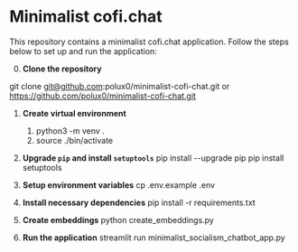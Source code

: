 # Minimalist cofi.chat

This repository contains a minimalist cofi.chat application. Follow the steps below to set up and run the application:

0. **Clone the repository**

git clone git@github.com:polux0/minimalist-cofi-chat.git or https://github.com/polux0/minimalist-cofi-chat.git

1. **Create virtual environment**
    1. python3 -m venv . 
    2. source ./bin/activate

2. **Upgrade `pip` and install `setuptools`**
pip install --upgrade pip
pip install setuptools

3. **Setup environment variables**
cp .env.example .env

4. **Install necessary dependencies**
pip install -r requirements.txt

5. **Create embeddings**
python create_embeddings.py

6. **Run the application**
streamlit run minimalist_socialism_chatbot_app.py
